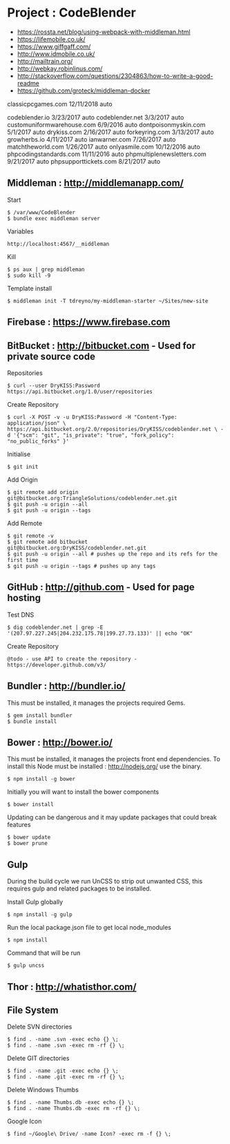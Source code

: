 # Project : CodeBlender

- https://rossta.net/blog/using-webpack-with-middleman.html
- https://lifemobile.co.uk/
- https://www.giffgaff.com/
- http://www.idmobile.co.uk/
- http://mailtrain.org/
- http://webkay.robinlinus.com/
- http://stackoverflow.com/questions/2304863/how-to-write-a-good-readme
- https://github.com/groteck/middleman-docker

classicpcgames.com      12/11/2018      auto

codeblender.io      3/23/2017       auto
codeblender.net     3/3/2017        auto
customuniformwarehouse.com      6/9/2016        auto
dontpoisonmyskin.com        5/1/2017        auto
drykiss.com     2/16/2017       auto
forkeyring.com      3/13/2017       auto
growherbs.io        4/11/2017       auto
ianwarner.com       7/26/2017       auto
matchtheworld.com       1/26/2017       auto
onlyasmile.com      10/12/2016      auto
phpcodingstandards.com      11/11/2016      auto
phpmultiplenewsletters.com      9/21/2017       auto
phpsupporttickets.com       8/21/2017       auto

## Middleman : http://middlemanapp.com/

Start

    $ /var/www/CodeBlender
    $ bundle exec middleman server

Variables

    http://localhost:4567/__middleman

Kill

    $ ps aux | grep middleman
    $ sudo kill -9

Template install

    $ middleman init -T tdreyno/my-middleman-starter ~/Sites/new-site

## Firebase : https://www.firebase.com

## BitBucket : http://bitbucket.com - Used for private source code

Repositories

    $ curl --user DryKISS:Password https://api.bitbucket.org/1.0/user/repositories

Create Repository

    $ curl -X POST -v -u DryKISS:Password -H "Content-Type: application/json" \ https://api.bitbucket.org/2.0/repositories/DryKISS/codeblender.net \ -d '{"scm": "git", "is_private": "true", "fork_policy": "no_public_forks" }'

Initialise

    $ git init

Add Origin

    $ git remote add origin git@bitbucket.org:TriangleSolutions/codeblender.net.git
    $ git push -u origin --all
    $ git push -u origin --tags

Add Remote

    $ git remote -v
    $ git remote add bitbucket git@bitbucket.org:DryKISS/codeblender.net.git
    $ git push -u origin --all # pushes up the repo and its refs for the first time
    $ git push -u origin --tags # pushes up any tags

## GitHub : http://github.com - Used for page hosting

Test DNS

    $ dig codeblender.net | grep -E '(207.97.227.245|204.232.175.78|199.27.73.133)' || echo "OK"

Create Repository

    @todo - use API to create the repository - https://developer.github.com/v3/

## Bundler : http://bundler.io/

This must be installed, it manages the projects required Gems.

    $ gem install bundler
    $ bundle install

## Bower : http://bower.io/

This must be installed, it manages the projects front end dependencies. To install
this Node must be installed : http://nodejs.org/ use the binary.

    $ npm install -g bower

Initially you will want to install the bower components

    $ bower install

Updating can be dangerous and it may update packages that could break features

    $ bower update
    $ bower prune

## Gulp

During the build cycle we run UnCSS to strip out unwanted CSS, this requires
gulp and related packages to be installed.

Install Gulp globally

    $ npm install -g gulp

Run the local package.json file to get local node_modules

    $ npm install

Command that will be run

    $ gulp uncss

## Thor : http://whatisthor.com/

## File System

Delete SVN directories

    $ find . -name .svn -exec echo {} \;
    $ find . -name .svn -exec rm -rf {} \;

Delete GIT directories

    $ find . -name .git -exec echo {} \;
    $ find . -name .git -exec rm -rf {} \;

Delete Windows Thumbs

    $ find . -name Thumbs.db -exec echo {} \;
    $ find . -name Thumbs.db -exec rm -rf {} \;

Google Icon

    $ find ~/Google\ Drive/ -name Icon? -exec rm -f {} \;